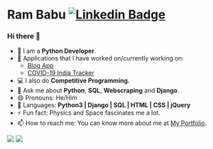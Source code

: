 # Ram Babu [![Linkedin Badge](https://img.shields.io/badge/-Ram_Babu-blue?style=round-square&logo=Linkedin&logoColor=white&link=https://www.linkedin.com/in/ram-babu-kottapally)](https://www.linkedin.com/in/ram-babu-kottapally) 


### Hi there 👋

- 💼 I am a **Python Developer**.
- 🔭 Applications that I have worked on/currently working on:
  - [Blog App](https://github.com/Ram-95/blog_application_django) 
  - [COVID-19 India Tracker](https://github.com/Ram-95/covid-19_india_data)
- 💻 I also do **Competitive Programming.**
- 💬 Ask me about **Python**, **SQL**, **Webscraping** and **Django**.
- 😄 Pronouns: He/Him
- 💬 Languages: **Python3 | Django | SQL | HTML | CSS | jQuery**
- ⚡ Fun fact: Physics and Space fascinates me a lot.
- 📫 How to reach me: You can know more about me at [My Portfolio](https://ram-95.github.io).

<div>
    <img align=top src="https://github-readme-stats.vercel.app/api/top-langs/?username=Ram-95&layout=compact&show_icons=true&title_color=ffffff&icon_color=34abeb&text_color=daf7dc&bg_color=151515"/>
    <img align=top src="https://github-readme-stats.vercel.app/api?username=Ram-95&show_icons=true&title_color=ffffff&icon_color=34abeb&text_color=daf7dc&bg_color=151515"/>
<div>


